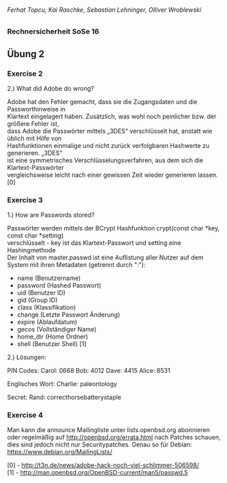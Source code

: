 ###### Ferhat Topcu, Kai Raschke, Sebastian Lehninger, Olliver Wroblewski

### Rechnersicherheit SoSe 16

## Übung 2

### Exercise 2

2.) What did Adobe do wrong?

Adobe hat den Fehler gemacht, dass sie die Zugangsdaten und die Passworthinweise in  
Klartext eingelagert haben. Zusätzlich, was wohl noch peinlicher bzw. der größere Fehler ist,  
dass Adobe die Passwörter mittels „3DES“ verschlüsselt hat, anstatt wie üblich mit Hilfe von  
Hashfunktionen einmalige und nicht zurück verfolgbaren Hashwerte zu generieren. „3DES“  
ist eine symmetrisches Verschlüsselungsverfahren, aus dem sich die Klartext-Passwörter  
vergleichsweise leicht nach einer gewissen Zeit wieder generieren lassen. [0]


### Exercise 3

1.) How are Passwords stored?

Passwörter werden mittels der BCrypt Hashfunktion crypt(const char *key, const char *setting)  
verschlüsselt - key ist das Klartext-Passwort und setting eine Hashingmethode  
Der Inhalt von master.passwd ist eine Auflistung aller Nutzer auf dem System mit ihren Metadaten (getrennt durch ":"):  
* name (Benutzername)
* password (Hashed Passwort)
* uid (Benutzer ID)
* gid (Group ID)
* class (Klassifikation)
* change (Letzte Passwort Änderung)
* expire (Ablaufdatum)
* gecos (Vollständiger Name)
* home_dir (Home Ordner)
* shell (Benutzer Shell)
[1]

2.) Lösungen:

PIN Codes:
Carol: 0668
Bob: 4012
Dave: 4415
Alice: 8531

Englisches Wort:
Charlie: paleontology

Secret:
Rand: correcthorsebatterystaple

### Exercise 4
Man kann die announce Mailingliste unter lists.openbsd.org abonnieren oder regelmäßig auf
http://openbsd.org/errata.html nach Patches schauen, dies sind jedoch nicht nur Securitypatches.
Genau so für Debian: https://www.debian.org/MailingLists/

[0] - http://t3n.de/news/adobe-hack-noch-viel-schlimmer-506598/  
[1] - http://man.openbsd.org/OpenBSD-current/man5/passwd.5
